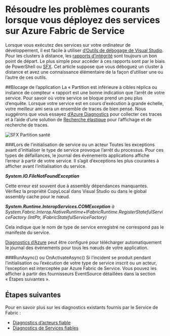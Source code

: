 <properties
   pageTitle="Résolution des problèmes avec le suivi d’événements | Microsoft Azure"
   description="Les problèmes les plus courants rencontrés lors du déploiement des services sur le Service Microsoft Azure Fabric."
   services="service-fabric"
   documentationCenter=".net"
   authors="mattrowmsft"
   manager="timlt"
   editor=""/>

<tags
   ms.service="service-fabric"
   ms.devlang="dotnet"
   ms.topic="article"
   ms.tgt_pltfrm="NA"
   ms.workload="NA"
   ms.date="03/31/2016"
   ms.author="mattrow"/>


# <a name="troubleshoot-common-issues-when-you-deploy-services-on-azure-service-fabric"></a>Résoudre les problèmes courants lorsque vous déployez des services sur Azure Fabric de Service

Lorsque vous exécutez des services sur votre ordinateur de développement, il est facile à utiliser [d’Outils de débogage de Visual Studio](service-fabric-diagnostics-how-to-monitor-and-diagnose-services-locally.md). Pour les clusters à distance, les [rapports d’intégrité](service-fabric-view-entities-aggregated-health.md) sont toujours un bon point de départ. Le plus simple pour accéder à ces rapports sont par le biais de PowerShell ou [SFX](service-fabric-visualizing-your-cluster.md). Cet article suppose que vous déboguez un cluster à distance et avez une connaissance élémentaire de la façon d’utiliser une ou l’autre de ces outils.

##<a name="application-crash"></a>Blocage de l’application
La « Partition est inférieure à cibles réplica ou instance de compteur « rapport est une bonne indication que l’arrêt de votre service. Pour savoir où votre service se bloque prend un peu plus d’enquête. Lorsque votre service est en cours d’exécution à grande échelle, votre meilleur ami sera un ensemble de traces de bien pensé.  Nous suggérons que vous essayez [d’Azure Diagnostics](service-fabric-diagnostics-how-to-setup-wad.md) pour collecter ces traces et à l’aide d’une solution de [Recherche élastique](service-fabric-diagnostic-how-to-use-elasticsearch.md) pour l’affichage et de recherche de traces.

![SFX Partition santé](./media/service-fabric-diagnostics-troubleshoot-common-scenarios/crashNewApp.png)

###<a name="during-service-or-actor-initialization"></a>Lors de l’initialisation de service ou un acteur
Toutes les exceptions avant d’initialiser le type de service provoque l’arrêt du processus. Pour ces types de défaillances, le journal des événements applications affiche l’erreur à partir de votre service.
Il s’agit d’exceptions les plus courantes à afficher avant l’initialisation du service.

***System.IO.FileNotFoundException***

Cette erreur est souvent due à assembly dépendances manquantes. Vérifiez la propriété CopyLocal dans Visual Studio ou dans le global assembly cache pour le nœud.

***System.Runtime.InteropServices.COMException***
 *à System.Fabric.Interop.NativeRuntime+IFabricRuntime.RegisterStatefulServiceFactory (IntPtr, IFabricStatefulServiceFactory)*
 
 Cela indique que le nom de type de service enregistré ne correspond pas le manifeste du service.

[Diagnostics d’Azure](service-fabric-diagnostics-how-to-setup-wad.md) peut être configuré pour télécharger automatiquement le journal des événements pour tous les nœuds de votre application.

###<a name="runasync-or-onactivateasync"></a>RunAsync() ou OnActivateAsync()
Si l’incident se produit pendant l’initialisation ou l’exécution de votre type de service inscrit ou un acteur, l’exception est interceptée par Azure Fabric de Service. Vous pouvez les afficher à partir des fournisseurs EventSource détaillées dans la section « Étapes suivantes ».

## <a name="next-steps"></a>Étapes suivantes

Pour en savoir plus sur les diagnostics existants fournis par le Service de Fabric :

* [Diagnostics d’acteurs fiable](service-fabric-reliable-actors-diagnostics.md)
* [Diagnostics de Services fiables](service-fabric-reliable-services-diagnostics.md)
